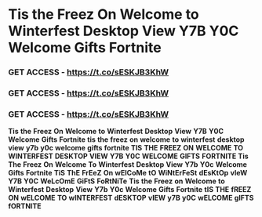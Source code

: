 # <strong>Tis</strong> <strong>the</strong> <strong>Freez</strong> <strong>On</strong> <strong>Welcome</strong> <strong>to</strong> <strong>Winterfest</strong> <strong>Desktop</strong> <strong>View</strong> <strong>Y7B</strong> <strong>Y0C</strong> <strong>Welcome</strong> <strong>Gifts</strong> <strong>Fortnite</strong>

### <strong>GET</strong> <strong>ACCESS</strong> <strong>-</strong> <strong>https://t.co/sESKJB3KhW</strong>

### <strong>GET</strong> <strong>ACCESS</strong> <strong>-</strong> <strong>https://t.co/sESKJB3KhW</strong>

### <strong>GET</strong> <strong>ACCESS</strong> <strong>-</strong> <strong>https://t.co/sESKJB3KhW</strong>

<strong>Tis</strong> <strong>the</strong> <strong>Freez</strong> <strong>On</strong> <strong>Welcome</strong> <strong>to</strong> <strong>Winterfest</strong> <strong>Desktop</strong> <strong>View</strong> <strong>Y7B</strong> <strong>Y0C</strong> <strong>Welcome</strong> <strong>Gifts</strong> <strong>Fortnite</strong> <strong>tis</strong> <strong>the</strong> <strong>freez</strong> <strong>on</strong> <strong>welcome</strong> <strong>to</strong> <strong>winterfest</strong> <strong>desktop</strong> <strong>view</strong> <strong>y7b</strong> <strong>y0c</strong> <strong>welcome</strong> <strong>gifts</strong> <strong>fortnite</strong> <strong>TIS</strong> <strong>THE</strong> <strong>FREEZ</strong> <strong>ON</strong> <strong>WELCOME</strong> <strong>TO</strong> <strong>WINTERFEST</strong> <strong>DESKTOP</strong> <strong>VIEW</strong> <strong>Y7B</strong> <strong>Y0C</strong> <strong>WELCOME</strong> <strong>GIFTS</strong> <strong>FORTNITE</strong> <strong>Tis</strong> <strong>The</strong> <strong>Freez</strong> <strong>On</strong> <strong>Welcome</strong> <strong>To</strong> <strong>Winterfest</strong> <strong>Desktop</strong> <strong>View</strong> <strong>Y7b</strong> <strong>Y0c</strong> <strong>Welcome</strong> <strong>Gifts</strong> <strong>Fortnite</strong> <strong>TiS</strong> <strong>ThE</strong> <strong>FrEeZ</strong> <strong>On</strong> <strong>wElCoMe</strong> <strong>tO</strong> <strong>WiNtErFeSt</strong> <strong>dEsKtOp</strong> <strong>vIeW</strong> <strong>Y7B</strong> <strong>Y0C</strong> <strong>WeLcOmE</strong> <strong>GiFtS</strong> <strong>FoRtNiTe</strong> <strong>Tis</strong> <strong>the</strong> <strong>Freez</strong> <strong>on</strong> <strong>Welcome</strong> <strong>to</strong> <strong>Winterfest</strong> <strong>Desktop</strong> <strong>View</strong> <strong>Y7b</strong> <strong>Y0c</strong> <strong>Welcome</strong> <strong>Gifts</strong> <strong>Fortnite</strong> <strong>tIS</strong> <strong>THE</strong> <strong>fREEZ</strong> <strong>ON</strong> <strong>wELCOME</strong> <strong>TO</strong> <strong>wINTERFEST</strong> <strong>dESKTOP</strong> <strong>vIEW</strong> <strong>y7B</strong> <strong>y0C</strong> <strong>wELCOME</strong> <strong>gIFTS</strong> <strong>fORTNITE</strong>